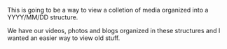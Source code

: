 This is going to be a way to view a colletion of media organized into a YYYY/MM/DD structure.

We have our videos, photos and blogs organized in these structures and I wanted an easier way to view old stuff.
